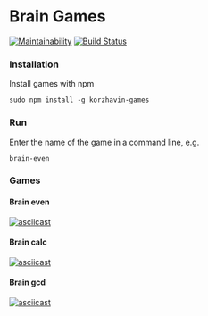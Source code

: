 # Brain Games

[![Maintainability](https://api.codeclimate.com/v1/badges/7bfd7ea3bc7293300d57/maintainability)](https://codeclimate.com/github/ValeryKorzhavin/project-lvl1-s462/maintainability)
[![Build Status](https://travis-ci.org/ValeryKorzhavin/project-lvl1-s462.svg?branch=master)](https://travis-ci.org/ValeryKorzhavin/project-lvl1-s462)

### Installation
Install games with npm
```
sudo npm install -g korzhavin-games
```

### Run
Enter the name of the game in a command line, e.g.
```
brain-even
```

### Games

#### Brain even
[![asciicast](https://asciinema.org/a/dkxTD6ZMlqrKIlR1zWDxX33ki.svg)](https://asciinema.org/a/dkxTD6ZMlqrKIlR1zWDxX33ki)

#### Brain calc
[![asciicast](https://asciinema.org/a/vcfN8GXSBjWayhOaIRwsupyWu.svg)](https://asciinema.org/a/vcfN8GXSBjWayhOaIRwsupyWu)

#### Brain gcd
[![asciicast](https://asciinema.org/a/ckCi4Xh46vJ5cWhR4acJhGp9j.svg)](https://asciinema.org/a/ckCi4Xh46vJ5cWhR4acJhGp9j)